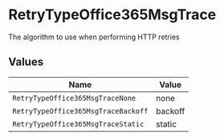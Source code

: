 # RetryTypeOffice365MsgTrace

The algorithm to use when performing HTTP retries


## Values

| Name                                | Value                               |
| ----------------------------------- | ----------------------------------- |
| `RetryTypeOffice365MsgTraceNone`    | none                                |
| `RetryTypeOffice365MsgTraceBackoff` | backoff                             |
| `RetryTypeOffice365MsgTraceStatic`  | static                              |